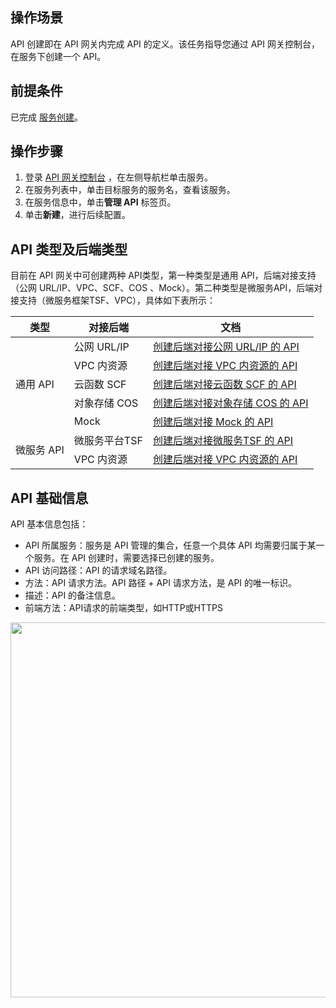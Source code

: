 ## 操作场景
API 创建即在 API 网关内完成 API 的定义。该任务指导您通过 API 网关控制台，在服务下创建一个 API。

## 前提条件
已完成 [服务创建](https://cloud.tencent.com/document/product/628/11787)。

## 操作步骤
1. 登录 [API 网关控制台](https://console.cloud.tencent.com/apigateway/service) ，在左侧导航栏单击服务。
2. 在服务列表中，单击目标服务的服务名，查看该服务。
3. 在服务信息中，单击**管理 API** 标签页。
4. 单击**新建**，进行后续配置。

## API 类型及后端类型
目前在 API 网关中可创建两种 API类型，第一种类型是通用 API，后端对接支持（公网 URL/IP、VPC、SCF、COS 、Mock）。第二种类型是微服务API，后端对接支持（微服务框架TSF、VPC），具体如下表所示：
<table>
<thead>
  <tr>
    <th>类型</th>
    <th>对接后端</th>
    <th>文档</th>
  </tr>
</thead>
<tbody>
  <tr>
    <td rowspan="5">通用 API</td>
    <td>公网 URL/IP</td>
    <td><a href="https://cloud.tencent.com/document/product/628/52199">创建后端对接公网 URL/IP 的 API</a></td>
  </tr>
  <tr>
	<td>VPC 内资源</td>
  <td><a href="https://cloud.tencent.com/document/product/628/52200">创建后端对接 VPC 内资源的 API</a></td>
  </tr>
  <tr>
    <td>云函数 SCF</td>
		<td><a href="https://cloud.tencent.com/document/product/628/52201">创建后端对接云函数 SCF 的 API</a></td>
  </tr>
	<tr><td>对象存储 COS</td>
<td><a href="https://cloud.tencent.com/document/product/628/70988">创建后端对接对象存储 COS 的 API</a></td></tr>
  <tr>
    <td>Mock</td>
		<td><a href="https://cloud.tencent.com/document/product/628/52202">创建后端对接 Mock 的 API</a></td>
  </tr>
 <tr>
    <td rowspan="5">微服务 API</td>
    <td>微服务平台TSF</td>
    <td><a href="https://cloud.tencent.com/document/product/628/52203">创建后端对接微服务TSF 的 API</a></td>
  </tr>
  <tr>
	<td>VPC 内资源</td>
  <td><a href="https://cloud.tencent.com/document/product/628/52200">创建后端对接 VPC 内资源的 API</a></td>
  </tr>
</tbody>
</table>

<span id="basic"></span>

## API 基础信息
 API 基本信息包括：
 * API 所属服务：服务是 API 管理的集合，任意一个具体 API 均需要归属于某一个服务。在 API 创建时，需要选择已创建的服务。
 * API 访问路径：API 的请求域名路径。
 * 方法：API 请求方法。API 路径 + API 请求方法，是 API 的唯一标识。
 * 描述：API 的备注信息。
 * 前端方法：API请求的前端类型，如HTTP或HTTPS
 
 <img src="https://qcloudimg.tencent-cloud.cn/raw/d1a18e3aca09a4e5544eaf44fd3aa5e4.png " width=600/>
